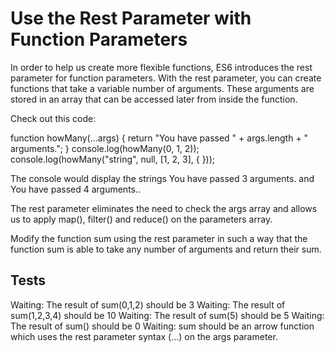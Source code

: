 # Use the Rest Parameter with Function Parameters

In order to help us create more flexible functions, ES6 introduces the rest parameter for function parameters. With the rest parameter, you can create functions that take a variable number of arguments. These arguments are stored in an array that can be accessed later from inside the function.

Check out this code:

function howMany(...args) {
return "You have passed " + args.length + " arguments.";
}
console.log(howMany(0, 1, 2));
console.log(howMany("string", null, [1, 2, 3], { }));

The console would display the strings You have passed 3 arguments. and You have passed 4 arguments..

The rest parameter eliminates the need to check the args array and allows us to apply map(), filter() and reduce() on the parameters array.

Modify the function sum using the rest parameter in such a way that the function sum is able to take any number of arguments and return their sum.

## Tests

Waiting: The result of sum(0,1,2) should be 3
Waiting: The result of sum(1,2,3,4) should be 10
Waiting: The result of sum(5) should be 5
Waiting: The result of sum() should be 0
Waiting: sum should be an arrow function which uses the rest parameter syntax (...) on the args parameter.
